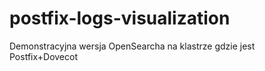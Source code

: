 # postfix-logs-visualization
Demonstracyjna wersja OpenSearcha na klastrze gdzie jest Postfix+Dovecot
